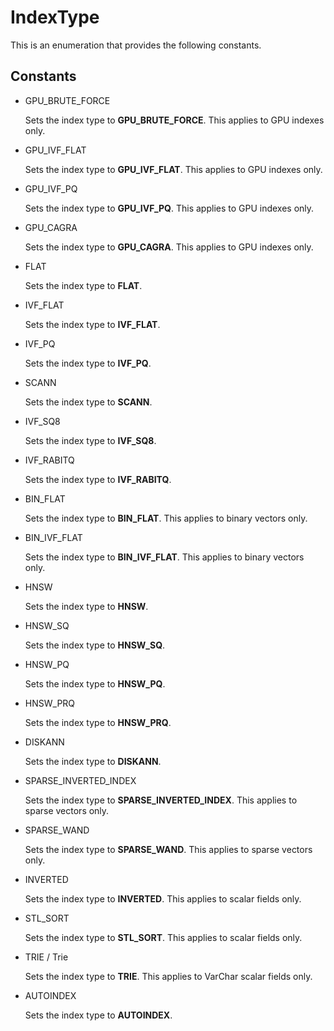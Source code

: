 # IndexType

This is an enumeration that provides the following constants.

## Constants

- GPU_BRUTE_FORCE

    Sets the index type to **GPU_BRUTE_FORCE**. This applies to GPU indexes only.

- GPU_IVF_FLAT

    Sets the index type to **GPU_IVF_FLAT**. This applies to GPU indexes only.

- GPU_IVF_PQ

    Sets the index type to **GPU_IVF_PQ**. This applies to GPU indexes only.

- GPU_CAGRA

    Sets the index type to **GPU_CAGRA**. This applies to GPU indexes only.

- FLAT

    Sets the index type to **FLAT**.

- IVF_FLAT

    Sets the index type to **IVF_FLAT**.

- IVF_PQ

    Sets the index type to **IVF_PQ**.

- SCANN

    Sets the index type to **SCANN**.

- IVF_SQ8

    Sets the index type to **IVF_SQ8**.

- IVF_RABITQ

    Sets the index type to **IVF_RABITQ**.

- BIN_FLAT

    Sets the index type to **BIN_FLAT**. This applies to binary vectors only.

- BIN_IVF_FLAT

    Sets the index type to **BIN_IVF_FLAT**. This applies to binary vectors only.

- HNSW

    Sets the index type to **HNSW**.

- HNSW_SQ

    Sets the index type to **HNSW_SQ**.

- HNSW_PQ

    Sets the index type to **HNSW_PQ**.

- HNSW_PRQ

    Sets the index type to **HNSW_PRQ**.

- DISKANN

    Sets the index type to **DISKANN**.

- SPARSE_INVERTED_INDEX

    Sets the index type to **SPARSE_INVERTED_INDEX**. This applies to sparse vectors only.

- SPARSE_WAND

    Sets the index type to **SPARSE_WAND**. This applies to sparse vectors only.

- INVERTED

    Sets the index type to **INVERTED**. This applies to scalar fields only.

- STL_SORT

    Sets the index type to **STL_SORT**. This applies to scalar fields only.

- TRIE / Trie

    Sets the index type to **TRIE**. This applies to VarChar scalar fields only.

- AUTOINDEX

    Sets the index type to **AUTOINDEX**.